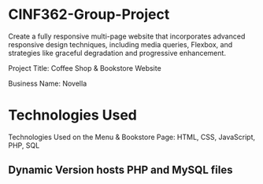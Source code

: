 # CINF362-Group-Project
Create a fully responsive multi-page website that incorporates advanced responsive design techniques, including media queries, Flexbox, and strategies like graceful degradation and progressive enhancement.

Project Title: Coffee Shop & Bookstore Website

Business Name: Novella

# Technologies Used

Technologies Used on the Menu & Bookstore Page: HTML, CSS, JavaScript, PHP, SQL

## Dynamic Version hosts PHP and MySQL files


